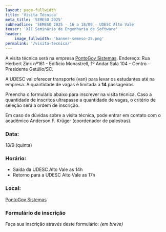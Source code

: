 ```yaml
---
layout: page-fullwidth
title: 'Visita Técnica'
meta_title: 'SEMESO 2025'
subheadline: 'SEMESO 2025 - 16 a 18/09 - UDESC Alto Vale'
teaser: 'XII Seminário de Engenharia de Software'
header:
    image_fullwidth: 'banner-semeso-25.png'
permalink: '/visita-tecnica/'
---
```


A visita técnica será na empresa [PontoGov Sistemas](https://pontogovsistemas.com.br/). Endereço: Rua Herbert Zink nº161 - Edifício Monastrell, 1º Andar Sala 104 - Centro - Presidente Getúlio/SC.

A UDESC vai oferecer transporte (van) para levar os estudantes até na empresa. A quantidade de vagas é limitada a **14** passageiros.

Preencha o formulário abaixo para inscrever na visita técnica. Caso a quantidade de inscritos ultrapasse a quantidade de vagas, o critério de seleção será a ordem de inscrição. 

Em caso de dúvidas sobre a visita técnica, pode entrar em contato com o acadêmico Anderson F. Krüger (coordenador de palestras).


###	Data:
18/9 (quinta)

### Horário:
- Saída da UDESC Alto Vale as 14h
- Retorno para a UDESC Alto Vale as 17h

### Local:
[PontoGov Sistemas](https://pontogovsistemas.com.br/)

### Formulário de inscrição
Faça sua inscrição através deste formulário: _(em breve)_
